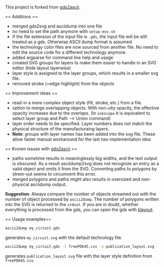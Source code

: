This project is forked from [gds2ascii](https://github.com/leoheck/gds2ascii).

== Additions ==
- merged gds2svg and asciidump into one file
- no need to set the path anymore with `setup-env.sh` 
- If the file extension of the input file is `.gds`, the input file will be still treated as a gds. Otherwise ASCII dump format is assumed.
- the technology color files are now sourced from another file. No need to edit the source code for a different technology anymore.
- added argparse for command line help and usage
- created SVG groups for layers to make them easier to handle in an SVG editor (hide layout layerwise)
- layer style is assigned to the layer groups, which results in a smaller svg file.
- removed stroke (=edge highlight) from the objects

== Improvement ideas ==
- read-in a more complex object style (fill, stroke, etc.) from a file. 
- option to merge overlapping objects. With non-uity opacity, the effective opacity increases due to the overlaps. (In `inkscape` it is equivalent to select layer group and Path --> Union command)
- layer order needs to be specified. Layer numbers does not match the physical structure of the manufacturaing layers.
- **Note**: groups with layer names has been added into the svg file. These allow faster manual workaround for the last two implementation idea

 == Known issues with [gds2ascii](https://github.com/gurleyuk/gds2ascii/issues) ==
- paths sometime results in meaninglessly big widths, and the text output is obscured. As a result asciidump2svg does not recognize an entry as a valid object and omits it from the SVG. Converting paths to polygons by strem-out seems to circumvent this error.
- merged polygons and paths might also results in oversized and non-physical asciidump output.

**Suggestion**: Always compare the number of objects streamed out with the number of object processed by `ascii2dump`. The number of polygons written into the SVG is returned to the `stdout`. If you are in doubt, whether everything is processed from the gds, you can open the gds with [klayout](https://github.com/KLayout/klayout).

== Usage examples==

```bash
ascii2dump my_circuit.gds
```
generates `my_circuit.svg` with the default technology file.

```bash
ascii2dump my_circuit.gds -t freePDK45.csv -o publication_layout.svg
```
generates `publication_layout.svg` file with the layer style definition from `freePDK45.csv`
